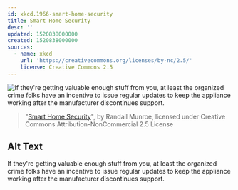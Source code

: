 ```yaml
---
id: xkcd.1966-smart-home-security
title: Smart Home Security
desc: ''
updated: 1520838000000
created: 1520838000000
sources:
  - name: xkcd
    url: 'https://creativecommons.org/licenses/by-nc/2.5/'
    license: Creative Commons 2.5
---
```

![If they're getting valuable enough stuff from you, at least the organized crime folks have an incentive to issue regular updates to keep the appliance working after the manufacturer discontinues support.](https://imgs.xkcd.com/comics/smart_home_security.png)
> "[Smart Home Security](https://xkcd.com/1966/)", by Randall Munroe, licensed under Creative Commons Attribution-NonCommercial 2.5 License

## Alt Text
If they're getting valuable enough stuff from you, at least the organized crime folks have an incentive to issue regular updates to keep the appliance working after the manufacturer discontinues support.
